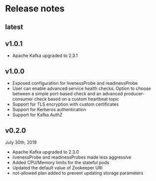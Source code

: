# Release notes 

## latest


## v1.0.1

- Apache Kafka upgraded to 2.3.1

## v1.0.0

- Exposed configuration for livenessProbe and readinessProbe
- User can enable advanced service health checks. Option to choose between a simple port-based check and an advanced producer-consumer check based on a custom heartbeat topic
- Support for TLS encryption with custom certificates
- Support for Kerberos authentication
- Support for Kafka AuthZ

## v0.2.0 
July 30th, 2019

- Apache Kafka upgraded to 2.3.0
- livenessProbe and readinessProbes made less aggressive
- Added CPU/Memory limits for the stateful pods
- Updated the default value of Zookeeper URI
- not-allowed plan added to prevent updating storage parameters